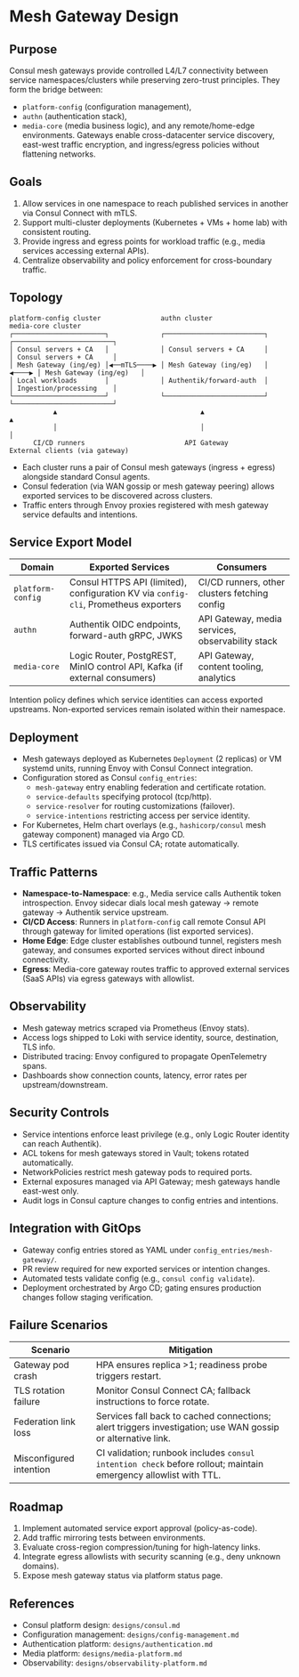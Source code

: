 # Mesh Gateway Design

## Purpose
Consul mesh gateways provide controlled L4/L7 connectivity between service namespaces/clusters while preserving zero-trust principles. They form the bridge between:
- `platform-config` (configuration management),
- `authn` (authentication stack),
- `media-core` (media business logic),
and any remote/home-edge environments. Gateways enable cross-datacenter service discovery, east-west traffic encryption, and ingress/egress policies without flattening networks.

## Goals
1. Allow services in one namespace to reach published services in another via Consul Connect with mTLS.
2. Support multi-cluster deployments (Kubernetes + VMs + home lab) with consistent routing.
3. Provide ingress and egress points for workload traffic (e.g., media services accessing external APIs).
4. Centralize observability and policy enforcement for cross-boundary traffic.

## Topology
```
platform-config cluster               authn cluster                    media-core cluster
┌───────────────────────┐             ┌─────────────────────────┐       ┌─────────────────────────┐
│ Consul servers + CA   │             │ Consul servers + CA     │       │ Consul servers + CA     │
│ Mesh Gateway (ing/eg) │◀──mTLS────▶ │ Mesh Gateway (ing/eg)   │ ◀────▶ │ Mesh Gateway (ing/eg)   │
│ Local workloads       │             │ Authentik/forward-auth  │       │ Ingestion/processing    │
└───────────────────────┘             └─────────────────────────┘       └─────────────────────────┘
           ▲                                    ▲                                 ▲
           │                                    │                                 │
      CI/CD runners                         API Gateway                    External clients (via gateway)
```

- Each cluster runs a pair of Consul mesh gateways (ingress + egress) alongside standard Consul agents.
- Consul federation (via WAN gossip or mesh gateway peering) allows exported services to be discovered across clusters.
- Traffic enters through Envoy proxies registered with mesh gateway service defaults and intentions.

## Service Export Model
| Domain | Exported Services | Consumers |
| --- | --- | --- |
| `platform-config` | Consul HTTPS API (limited), configuration KV via `config-cli`, Prometheus exporters | CI/CD runners, other clusters fetching config |
| `authn` | Authentik OIDC endpoints, forward-auth gRPC, JWKS | API Gateway, media services, observability stack |
| `media-core` | Logic Router, PostgREST, MinIO control API, Kafka (if external consumers) | API Gateway, content tooling, analytics |

Intention policy defines which service identities can access exported upstreams. Non-exported services remain isolated within their namespace.

## Deployment
- Mesh gateways deployed as Kubernetes `Deployment` (2 replicas) or VM systemd units, running Envoy with Consul Connect integration.
- Configuration stored as Consul `config_entries`:
  - `mesh-gateway` entry enabling federation and certificate rotation.
  - `service-defaults` specifying protocol (tcp/http).
  - `service-resolver` for routing customizations (failover).
  - `service-intentions` restricting access per service identity.
- For Kubernetes, Helm chart overlays (e.g., `hashicorp/consul` mesh gateway component) managed via Argo CD.
- TLS certificates issued via Consul CA; rotate automatically.

## Traffic Patterns
- **Namespace-to-Namespace**: e.g., Media service calls Authentik token introspection. Envoy sidecar dials local mesh gateway → remote gateway → Authentik service upstream.
- **CI/CD Access**: Runners in `platform-config` call remote Consul API through gateway for limited operations (list exported services).
- **Home Edge**: Edge cluster establishes outbound tunnel, registers mesh gateway, and consumes exported services without direct inbound connectivity.
- **Egress**: Media-core gateway routes traffic to approved external services (SaaS APIs) via egress gateways with allowlist.

## Observability
- Mesh gateway metrics scraped via Prometheus (Envoy stats).
- Access logs shipped to Loki with service identity, source, destination, TLS info.
- Distributed tracing: Envoy configured to propagate OpenTelemetry spans.
- Dashboards show connection counts, latency, error rates per upstream/downstream.

## Security Controls
- Service intentions enforce least privilege (e.g., only Logic Router identity can reach Authentik).
- ACL tokens for mesh gateways stored in Vault; tokens rotated automatically.
- NetworkPolicies restrict mesh gateway pods to required ports.
- External exposures managed via API Gateway; mesh gateways handle east-west only.
- Audit logs in Consul capture changes to config entries and intentions.

## Integration with GitOps
- Gateway config entries stored as YAML under `config_entries/mesh-gateway/`.
- PR review required for new exported services or intention changes.
- Automated tests validate config (e.g., `consul config validate`).
- Deployment orchestrated by Argo CD; gating ensures production changes follow staging verification.

## Failure Scenarios
| Scenario | Mitigation |
| --- | --- |
| Gateway pod crash | HPA ensures replica >1; readiness probe triggers restart. |
| TLS rotation failure | Monitor Consul Connect CA; fallback instructions to force rotate. |
| Federation link loss | Services fall back to cached connections; alert triggers investigation; use WAN gossip or alternative link. |
| Misconfigured intention | CI validation; runbook includes `consul intention check` before rollout; maintain emergency allowlist with TTL. |

## Roadmap
1. Implement automated service export approval (policy-as-code).
2. Add traffic mirroring tests between environments.
3. Evaluate cross-region compression/tuning for high-latency links.
4. Integrate egress allowlists with security scanning (e.g., deny unknown domains).
5. Expose mesh gateway status via platform status page.

## References
- Consul platform design: `designs/consul.md`
- Configuration management: `designs/config-management.md`
- Authentication platform: `designs/authentication.md`
- Media platform: `designs/media-platform.md`
- Observability: `designs/observability-platform.md`
